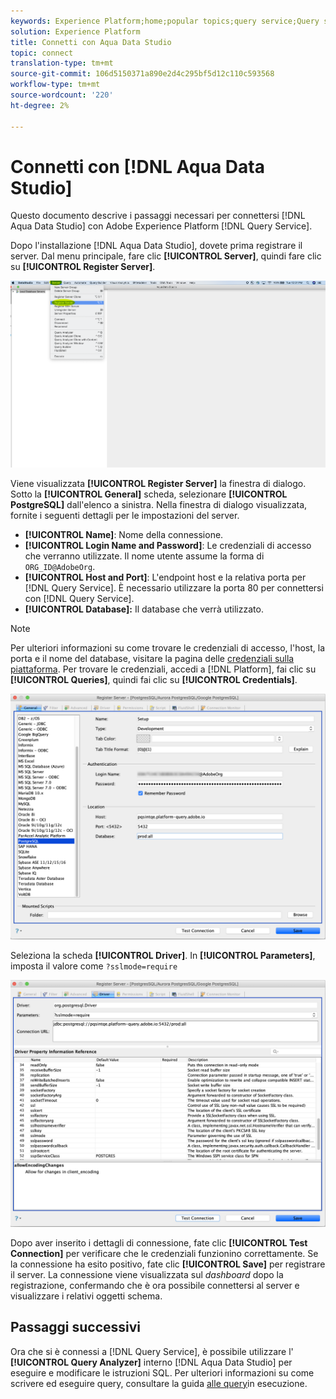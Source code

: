 ```yaml
---
keywords: Experience Platform;home;popular topics;query service;Query service;Aqua Data Studio;Aqua data studio;connect to query service;
solution: Experience Platform
title: Connetti con Aqua Data Studio
topic: connect
translation-type: tm+mt
source-git-commit: 106d5150371a890e2d4c295bf5d12c110c593568
workflow-type: tm+mt
source-wordcount: '220'
ht-degree: 2%

---
```



# Connetti con [!DNL Aqua Data Studio]

Questo documento descrive i passaggi necessari per connettersi [!DNL Aqua Data Studio] con Adobe Experience Platform [!DNL Query Service].

Dopo l&#39;installazione [!DNL Aqua Data Studio], dovete prima registrare il server. Dal menu principale, fare clic **[!UICONTROL Server]**, quindi fare clic su **[!UICONTROL Register Server]**.

![](../images/clients/aqua-data-studio/register-server.png)

Viene visualizzata **[!UICONTROL Register Server]** la finestra di dialogo. Sotto la **[!UICONTROL General]** scheda, selezionare **[!UICONTROL PostgreSQL]** dall&#39;elenco a sinistra. Nella finestra di dialogo visualizzata, fornite i seguenti dettagli per le impostazioni del server.

- **[!UICONTROL Name]**: Nome della connessione.
- **[!UICONTROL Login Name and Password]**: Le credenziali di accesso che verranno utilizzate. Il nome utente assume la forma di `ORG_ID@AdobeOrg`.
- **[!UICONTROL Host and Port]**: L&#39;endpoint host e la relativa porta per [!DNL Query Service]. È necessario utilizzare la porta 80 per connettersi con [!DNL Query Service].
- **[!UICONTROL Database]:** Il database che verrà utilizzato.

>[!NOTE]
>
>Per ulteriori informazioni su come trovare le credenziali di accesso, l&#39;host, la porta e il nome del database, visitare la pagina delle [credenziali sulla piattaforma](https://platform.adobe.com/query/configuration). Per trovare le credenziali, accedi a [!DNL Platform], fai clic su **[!UICONTROL Queries]**, quindi fai clic su **[!UICONTROL Credentials]**.

![](../images/clients/aqua-data-studio/register-server-general-tab.png)

Seleziona la scheda **[!UICONTROL Driver]**. In **[!UICONTROL Parameters]**, imposta il valore come `?sslmode=require`

![](../images/clients/aqua-data-studio/register-server-driver-tab.png)

Dopo aver inserito i dettagli di connessione, fate clic **[!UICONTROL Test Connection]** per verificare che le credenziali funzionino correttamente. Se la connessione ha esito positivo, fate clic **[!UICONTROL Save]** per registrare il server. La connessione viene visualizzata sul *dashboard* dopo la registrazione, confermando che è ora possibile connettersi al server e visualizzare i relativi oggetti schema.

## Passaggi successivi

Ora che si è connessi a [!DNL Query Service], è possibile utilizzare l&#39; **[!UICONTROL Query Analyzer]** interno [!DNL Aqua Data Studio] per eseguire e modificare le istruzioni SQL. Per ulteriori informazioni su come scrivere ed eseguire query, consultare la guida [alle query](../creating-queries/creating-queries.md)in esecuzione.